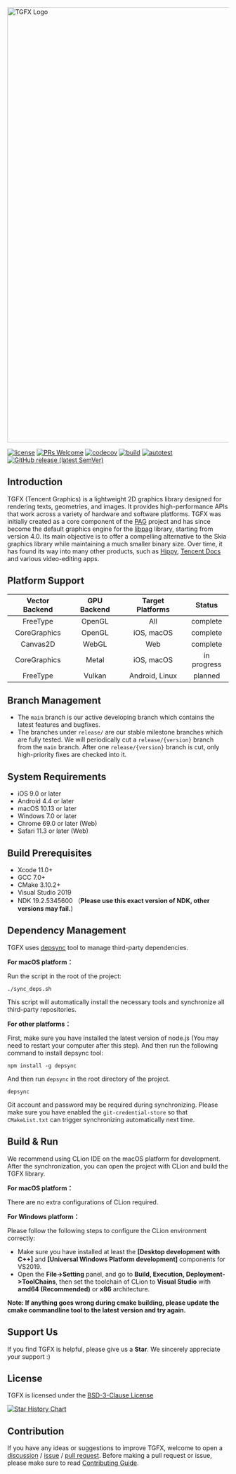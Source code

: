 <img src="resources/readme/TGFX.jpg" alt="TGFX Logo" width="992"/>

[![license](https://img.shields.io/badge/license-BSD--3--Clause-blue)](https://github.com/libpag/tgfx/blob/master/LICENSE.txt)
[![PRs Welcome](https://img.shields.io/badge/PRs-welcome-brightgreen.svg)](https://github.com/libpag/tgfx/pulls)
[![codecov](https://codecov.io/gh/libpag/tgfx/branch/main/graph/badge.svg)](https://codecov.io/gh/libpag/tgfx)
[![build](https://github.com/libpag/tgfx/actions/workflows/build.yml/badge.svg?branch=main)](https://github.com/libpag/tgfx/actions/workflows/build.yml)
[![autotest](https://github.com/libpag/tgfx/actions/workflows/autotest.yml/badge.svg?branch=main)](https://github.com/libpag/tgfx/actions/workflows/autotest.yml)
[![GitHub release (latest SemVer)](https://img.shields.io/github/v/release/libpag/tgfx)](https://github.com/libpag/tgfx/releases)

## Introduction

TGFX (Tencent Graphics) is a lightweight 2D graphics library designed for rendering texts, 
geometries, and images. It provides high-performance APIs that work across a variety of hardware and 
software platforms. TGFX was initially created as a core component of the [PAG](https://pag.art) 
project and has since become the default graphics engine for the [libpag](https://github.com/Tencent/libpag) 
library, starting from version 4.0. Its main objective is to offer a compelling alternative to the 
Skia graphics library while maintaining a much smaller binary size. Over time, it has found its way 
into many other products, such as [Hippy](https://github.com/Tencent/Hippy),
[Tencent Docs](https://docs.qq.com) and various video-editing apps.

## Platform Support

| Vector Backend |  GPU Backend   |      Target Platforms        |    Status     |
|:--------------:|:--------------:|:----------------------------:|:-------------:|
|    FreeType    |  OpenGL        |  All                         |   complete    |
|  CoreGraphics  |  OpenGL        |  iOS, macOS                  |   complete    |
|    Canvas2D    |  WebGL         |  Web                         |   complete    |
|  CoreGraphics  |  Metal         |  iOS, macOS                  |  in progress  |
|    FreeType    |  Vulkan        |  Android, Linux              |    planned    |


## Branch Management

- The `main` branch is our active developing branch which contains the latest features and bugfixes.
- The branches under `release/` are our stable milestone branches which are fully tested. We will
  periodically cut a `release/{version}` branch from the `main` branch. After one `release/{version}`
  branch is cut, only high-priority fixes are checked into it.

## System Requirements

- iOS 9.0 or later
- Android 4.4 or later
- macOS 10.13 or later
- Windows 7.0 or later
- Chrome 69.0 or later (Web)
- Safari 11.3 or later (Web)

## Build Prerequisites

- Xcode 11.0+
- GCC 7.0+
- CMake 3.10.2+
- Visual Studio 2019
- NDK 19.2.5345600 （**Please use this exact version of NDK, other versions may fail.**)

## Dependency Management

TGFX uses [depsync](https://github.com/domchen/depsync) tool to manage third-party dependencies.

**For macOS platform：**

Run the script in the root of the project:

```
./sync_deps.sh
```

This script will automatically install the necessary tools and synchronize all third-party repositories.

**For other platforms：**

First, make sure you have installed the latest version of node.js (You may need to restart your
computer after this step). And then run the following command to install depsync tool:

```
npm install -g depsync
```

And then run `depsync` in the root directory of the project.

```
depsync
```

Git account and password may be required during synchronizing. Please make sure you have enabled the
`git-credential-store` so that `CMakeList.txt` can trigger synchronizing automatically next time.


## Build & Run

We recommend using CLion IDE on the macOS platform for development. After the synchronization, you 
can open the project with CLion and build the TGFX library.

**For macOS platform：**

There are no extra configurations of CLion required.

**For Windows platform：**

Please follow the following steps to configure the CLion environment correctly:

- Make sure you have installed at least the **[Desktop development with C++]** and **[Universal Windows Platform development]** components for VS2019.
- Open the **File->Setting** panel, and go to **Build, Execution, Deployment->ToolChains**, then set the toolchain of CLion to **Visual Studio** with **amd64 (Recommended)** or **x86** architecture.

**Note: If anything goes wrong during cmake building, please update the cmake commandline tool to the latest
version and try again.** 


## Support Us

If you find TGFX is helpful, please give us a **Star**. We sincerely appreciate your support :)


## License

TGFX is licensed under the [BSD-3-Clause License](./LICENSE.txt)

[![Star History Chart](https://api.star-history.com/svg?repos=libpag/tgfx&type=Date)](https://star-history.com/#libpag/tgfx&Date)

## Contribution

If you have any ideas or suggestions to improve TGFX, welcome to open
a [discussion](https://github.com/libpag/tgfx/discussions/new/choose)
/ [issue](https://github.com/libpag/tgfx/issues/new/choose)
/ [pull request](https://github.com/libpag/tgfx/pulls). Before making a pull request or issue,
please make sure to read [Contributing Guide](./CONTRIBUTING.md).
